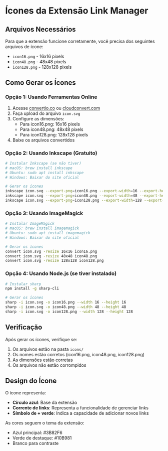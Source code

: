 # Ícones da Extensão Link Manager

## Arquivos Necessários

Para que a extensão funcione corretamente, você precisa dos seguintes arquivos de ícone:

- `icon16.png` - 16x16 pixels
- `icon48.png` - 48x48 pixels  
- `icon128.png` - 128x128 pixels

## Como Gerar os Ícones

### Opção 1: Usando Ferramentas Online

1. Acesse [convertio.co](https://convertio.co/svg-png/) ou [cloudconvert.com](https://cloudconvert.com/svg-to-png)
2. Faça upload do arquivo `icon.svg`
3. Configure as dimensões:
   - Para icon16.png: 16x16 pixels
   - Para icon48.png: 48x48 pixels
   - Para icon128.png: 128x128 pixels
4. Baixe os arquivos convertidos

### Opção 2: Usando Inkscape (Gratuito)

```bash
# Instalar Inkscape (se não tiver)
# macOS: brew install inkscape
# Ubuntu: sudo apt install inkscape
# Windows: Baixar do site oficial

# Gerar os ícones
inkscape icon.svg --export-png=icon16.png --export-width=16 --export-height=16
inkscape icon.svg --export-png=icon48.png --export-width=48 --export-height=48
inkscape icon.svg --export-png=icon128.png --export-width=128 --export-height=128
```

### Opção 3: Usando ImageMagick

```bash
# Instalar ImageMagick
# macOS: brew install imagemagick
# Ubuntu: sudo apt install imagemagick
# Windows: Baixar do site oficial

# Gerar os ícones
convert icon.svg -resize 16x16 icon16.png
convert icon.svg -resize 48x48 icon48.png
convert icon.svg -resize 128x128 icon128.png
```

### Opção 4: Usando Node.js (se tiver instalado)

```bash
# Instalar sharp
npm install -g sharp-cli

# Gerar os ícones
sharp -i icon.svg -o icon16.png --width 16 --height 16
sharp -i icon.svg -o icon48.png --width 48 --height 48
sharp -i icon.svg -o icon128.png --width 128 --height 128
```

## Verificação

Após gerar os ícones, verifique se:

1. Os arquivos estão na pasta `icons/`
2. Os nomes estão corretos (icon16.png, icon48.png, icon128.png)
3. As dimensões estão corretas
4. Os arquivos não estão corrompidos

## Design do Ícone

O ícone representa:
- **Círculo azul**: Base da extensão
- **Corrente de links**: Representa a funcionalidade de gerenciar links
- **Símbolo de + verde**: Indica a capacidade de adicionar novos links

As cores seguem o tema da extensão:
- Azul principal: #3B82F6
- Verde de destaque: #10B981
- Branco para contraste
